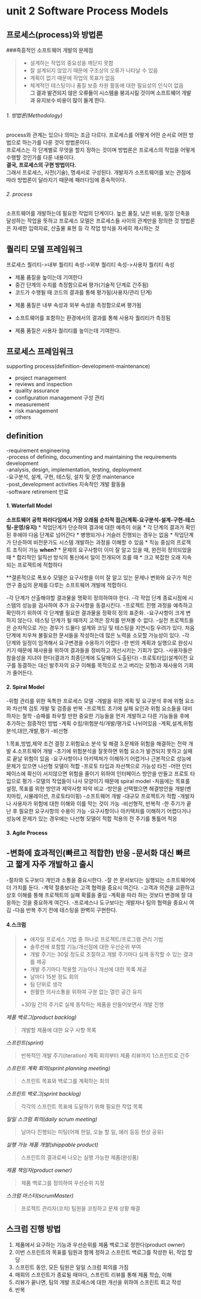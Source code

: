unit 2 Software Process Models
==============================
 
프로세스(process)와 방법론
-------------------------

###즉흥적인 소프트웨어 개발의 문제점  
> * 설계하는 작업의 중요성을 깨닫지 못함
> * 잘 설계되지 않았기 때문에 구조상의 오류가 나타날 수 있음
> * 계획이 없기 때문에 작업의 목표가 없음
> * 체계적인 테스팅이나 품질 보증 차원 활동에 대한 필요성의 인식이 없음  
> **그 결과 발견되지 않은 오류들이 시스템을 붕괴시킬 것이며 소프트웨어 개발과 유지보수 비용이 많이 들게 한다.**


###### 1. 방법론(Methodology)
process와 관계는 있으나 의미는 조금 다르다. 프로세스를 어떻게 어떤 순서로 어떤 방법으로 하는가를 다룬 것이 방법론이다.   
프로세스는 각 단계별로 무엇을 할지 정하는 것이며 방법론은 프로세스의 작업을 어떻게 수행할 것인가를 다룬 내용이다.  
**결국, 프로세스의 구현 방법이다.**   
그래서 프로세스, 사전(기술), 명세서로 구성된다. 개발자가 소프트웨어를 보는 관점에 따라 방법론이 달라지기 때문에 패러다임에 종속적이다.

###### 2. process
소프트웨어를 개발하는데 필요한 작업의 단계이다. 높은 품질, 낮은 비용, 일정 단축을 달성하는 작업을 뜻하고
프로세스 모델은 프로세스들 사이의 관계만을 정의한 것 
방법론은 자세한 입력자료, 산출물 표현 등 각 작업 방식을 자세히 제시하는 것

퀄리티 모델 프레임워크
---------------------
프로세스 퀄리티->내부 퀄리티 속성->외부 퀄리티 속성->사용자 퀄리티 속성
* 제품 품질을 높이는데 기여한다
* 중간 단계의 수치를 측정함으로써 평가(기술적 단계로 간주됨)
* 코드가 수행될 때 코드의 결과를 통해 평가됨(사용자/관리 단계)  
- 제품 품질은 내부 속성과 외부 속성을 측정함으로써 평가됨  
* 소프트웨어를 포함하는 환경에서의 결과를 통해 사용자 퀄리티가 측정됨  
- 제품 품질은 사용자 퀄리티를 높이는데 기여한다.

프로세스 프레임워크
-----------------
supporting process(definition-development-maintenance)
* project management
* reviews and inspection
* quality assurance
* configuration management 구성 관리
* measurement
* risk management
* others

definition
-----------
-requirement engineering  
-process of defining, documenting and maintaining the requirements development    
-analysis, design, implementation, testing, deployment  
-요구분석, 설계, 구현, 테스팅, 설치 및 운영 maintenance    
-post_development activities 지속적인 개발 활동들  
-software retirement 만료  

 #### 1. Waterfall Model
**소프트웨어 공학 파라다임에서 가장 오래됨**
**순차적 접근(계획-요구분석-설계-구현-테스팅-운영/유지)**
	* 작업단계가 단순하여 결과에 대한 예측이 쉬움
	* 각 단계의 결과가 확인된 후에야 다음 단계로 넘어간다
	* 병행되거나 거슬러 진행되는 경우는 없음
	* 작업단계가 단순하여 비전문가도 시스템 개발하는 과정을 이해할 수 있음
	* 직능 중심의 프로젝트 조직이 가능
**when?** 
	 * 문제의 요구사항이 이미 잘 알고 있을 때, 완전히 정의되었을 때
 	 * 합리적인 일직선 방식의 통신에서 일이 전개되어 흐를 때
  	 * 크고 복잡한 오래 지속되는 프로젝트에 적합하다

**결론적으로 폭포수 모델은 요구사항을 이미 잘 알고 있는 문제나 변화와 요구가 적은 연구 중심의 문제를 다루는 소프트웨어 개발에 적합하다. 

-각 단계가 산출해야할 결과물을 명확히 정의하여야 한다.
	-각 작업 단계 종료시점에 시스템의 성능을 검사하여 추가 요구사항을 동결시킨다.
-프로젝트 진행 과정을 예측하고 확인하기 위하여 각 단계별 필요한 결과물을 정확히 정의 표준화.
-요구사항이 크게 변하지 않는다. 테스팅 단계가 될 때까지 고객은 장치를 만져볼 수 없다.
-실전 프로젝트들은 순차적으로 가는 경우가 드물다
설계와 코딩 및 테스팅을 지연시킬 우려가 있다.
처음 단계에 치우쳐 불필요한 문서들을 작성하는데 많은 노력을 소모할 가능성이 있다.
-각 단계와 일정이 엄격해서 요구변경을 수용하기 어렵다
-한 번의 계획과 실행으로 완성시키기 때문에 재사용을 위하여 결과들을 정비하고 개선시키는 기회가 없다.
-사용자들은 참을성을 지녀야 한다(결과가 최종단계에 도달해야 도출된다)
-프로토타입(설계이전 요구를 동결하는 대신 발주자의 요구 이해를 목적으로 쓰고 버리는 모형)과 재사용의 기회가 줄어든다.

#### 2. Spiral Model
-위험 관리를 위한 독특한 프로세스 모델
	-개발을 위한 계획 및 요구분석 후에 위혐 요소와 차선책 검토 개발 및 검증을 반복
	-프로젝트 초기에 실패 요인과 위험 요소들을 대비하자는 철학
	-승패를 좌우할 만한 중요한 기능들을 먼저 개발하고 다른 기능들을 후에 추가하는 	점증적인 방법
	-계획 수립/위험분석/개발/평가로 나뉘어있음
	-계획,설계,위험분석,대안,개발,평가
	-비선형

1.목표,방법,제약 조건 결정
2.위험요소 분석 및 해결
3.문제와 위험을 해결하는 전략 개발
4.소프트웨어 개발
-초기에 위험분석을 잘못하면 위험 요소가 발견되지 못하고 실패로 끝날 위험이 있음
-요구사항이나 아키텍쳐가 이해하기 어렵거나 근본적으로 성능에 문제가 있으면 나선형 모델이 적합
-프로토 타입과 차선책으로 가능성 타진
	-어떤 인터페이스에 확신이 서지않으면 위험을 줄이기 위하여 인터페이스 방안을 만들고 프로토 타입으로 평가
-모델의 작업들이 나사 모양이기 때문에 spiral model
-처음에는 목표를 설정, 목표를 위한 방안과 제약사항 파악 비교
-방안을 선택했으면 해결방안을 개발(벤치마킹, 시뮬레이션, 프로토타이핑)
-소프트웨어 개발
-대규모 프로젝트가 적합
-개발자나 사용자가 위험에 대한 이해와 이를 막는 것이 가능
-비선형적, 반복적 
-한 주기가 끝난 후 필요한 요구사항의 수용이 가능
-요구사항이나 아키텍처를 이해하기 어렵다거나 성능에 문제가 있는 경우에는 나선형 모델이 적합
적용의 전 주기를 통틀어 적응

#### 3. Agile Process
-변화에 효과적인(빠르고 적합한) 반응
-문서화 대신 빠르고 짧게 자주 개발하고 출시
-
-절차와 도구보다 개인과 소통을 중요시한다.
-잘 쓴 문서보다는 실행되는 소프트웨어에 더 가치를 둔다.
-계약 절충보다는 고객 협력을 중요시 여긴다.
	-고객과 의견을 교환하고 상호 이해를 통해 프로젝트의 실패 확률을 줄임
-계획을 따라 하는 것보다 변경에 잘 대응하는 것을 중요하게 여긴다.
-프로세스나 도구보다는 개발자나 팀의 협력을 중요시 여김
-다음 반복 주기 전에 테스팅을 완벽히 구현한다.

#### 4.스크럼

> + 애자일 프로세스 기법 중 하나로 프로젝트/프로그램 관리 기법
> + 솔루션에 포함할 기능/개선점에 대한 우선순위 부여
> + 개발 주기는 30일 정도로 조절하고 개발 주기마다 실제 동작할 수 있는 결과를 제공
> + 개발 주기마다 적용할 기능이나 개선에 대한 목록 제공
> + 날마다 15분 정도 회의
> + 팀 단위로 생각
> + 원활한 의사소통을 위하여 구분 없는 열린 공간 유지
>
> +30일 간의 주기로 실제 동작하는 제품을 만들어보면서 개발 진행

*제품 백로그(product backlog)*
> 개발할 제품에 대한 요구 사항 목록

*스프린트(sprint)*
> 반복적인 개발 주기(iteration)
> 계획 회의부터 제품 리뷰까지 1스프린트로 간주

*스프린트 계획 회의(sprint planning meeting)*
> 스프린트 목표와 백로그를 계획하는 회의

*스프린트 백로그(sprint backlog)*
> 각각의 스프린트 목표에 도달하기 위해 필요한 작업 목록

*일일 스크럼 회의(daily scrum meeting)*
> 날마다 진행되는 미팅(어제 한일, 오늘 할 일, 에러 등등 현상 공유)

*실행 가능 제품 개발(shippable product)*
> 스프린트의 결과로써 나오는 실행 가능한 제품(완성품)

*제품 책임자(product owner)*
> 제품 백로그를 정의하여 우선순위 지정

*스크럼 마스터(scrumMaster)*   
> 프로젝트 관리자(코치)
> 팀원을 코칭하고 문제 상황 해결

스크럼 진행 방법
---------------
1. 제품에서 요구하는 기능과 우선순위를 제품 백로그로 정한다(product owner)
2. 이번 스프린트의 목표를 팀원과 함께 정하고 스프린트 백로그를 작성한 뒤, 작업 할당
3. 스프린트 동안, 모든 팀원은 일일 스크럼 회의를 가짐
4. 매회의 스프린트가 종료될 때마다, 스프린트 리뷰를 통해 제품 학습, 이해
5. 리뷰가 끝나면, 팀의 개발 프로세스에 대한 개선을 위하여 스프린트 회고 작성
6. 반복
